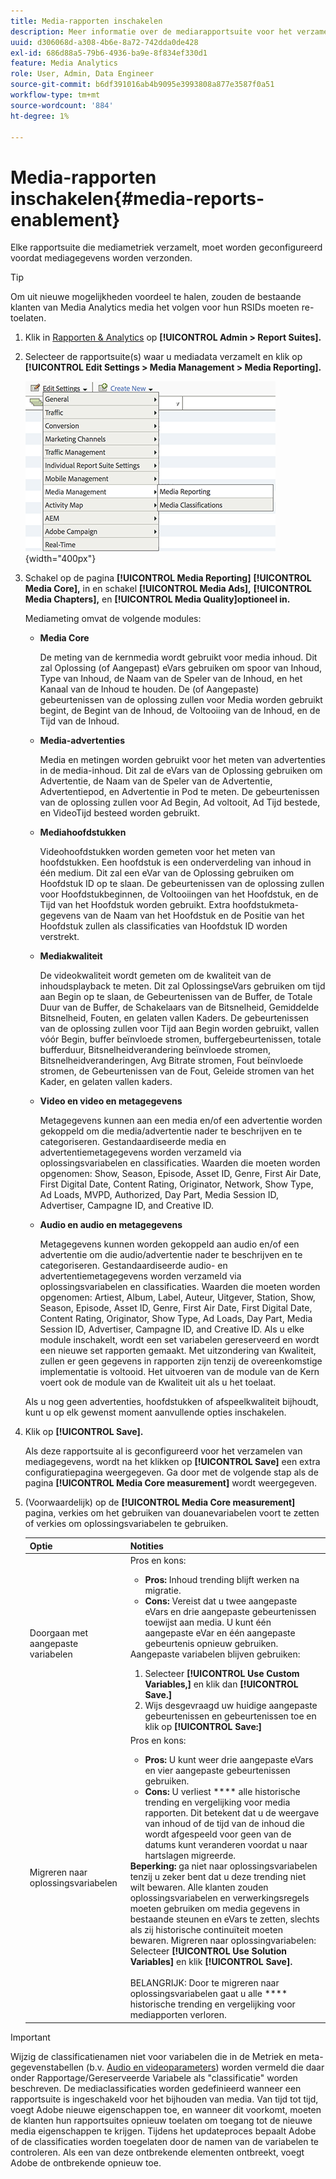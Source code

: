 ```yaml
---
title: Media-rapporten inschakelen
description: Meer informatie over de mediarapportsuite voor het verzamelen van mediummetriek.  Voer de volgende stappen uit om mediapporten te configureren voordat mediagegevens worden verzonden.
uuid: d306068d-a308-4b6e-8a72-742dda0de428
exl-id: 686d88a5-79b6-4936-ba9e-8f834ef330d1
feature: Media Analytics
role: User, Admin, Data Engineer
source-git-commit: b6df391016ab4b9095e3993808a877e3587f0a51
workflow-type: tm+mt
source-wordcount: '884'
ht-degree: 1%

---
```


# Media-rapporten inschakelen{#media-reports-enablement}

Elke rapportsuite die mediametriek verzamelt, moet worden geconfigureerd voordat mediagegevens worden verzonden.

>[!TIP]
>
>Om uit nieuwe mogelijkheden voordeel te halen, zouden de bestaande klanten van Media Analytics media het volgen voor hun RSIDs moeten re-toelaten.

1. Klik in [Rapporten &amp; Analytics](https://my.omniture.com/login/) op **[!UICONTROL Admin > Report Suites].**
1. Selecteer de rapportsuite(s) waar u mediadata verzamelt en klik op **[!UICONTROL Edit Settings > Media Management > Media Reporting].**

   ![](assets/media-reporting.png){width=&quot;400px&quot;}

1. Schakel op de pagina **[!UICONTROL Media Reporting]** **[!UICONTROL Media Core],** in en schakel **[!UICONTROL Media Ads],** **[!UICONTROL Media Chapters],** en **[!UICONTROL Media Quality]optioneel in.**

   Mediameting omvat de volgende modules:

   * **Media Core**

      De meting van de kernmedia wordt gebruikt voor media inhoud. Dit zal Oplossing (of Aangepast) eVars gebruiken om spoor van Inhoud, Type van Inhoud, de Naam van de Speler van de Inhoud, en het Kanaal van de Inhoud te houden. De (of Aangepaste) gebeurtenissen van de oplossing zullen voor Media worden gebruikt begint, de Begint van de Inhoud, de Voltooiing van de Inhoud, en de Tijd van de Inhoud.

   * **Media-advertenties**

      Media en metingen worden gebruikt voor het meten van advertenties in de media-inhoud. Dit zal de eVars van de Oplossing gebruiken om Advertentie, de Naam van de Speler van de Advertentie, Advertentiepod, en Advertentie in Pod te meten. De gebeurtenissen van de oplossing zullen voor Ad Begin, Ad voltooit, Ad Tijd bestede, en VideoTijd besteed worden gebruikt.

   * **Mediahoofdstukken**

      Videohoofdstukken worden gemeten voor het meten van hoofdstukken. Een hoofdstuk is een onderverdeling van inhoud in één medium. Dit zal een eVar van de Oplossing gebruiken om Hoofdstuk ID op te slaan. De gebeurtenissen van de oplossing zullen voor Hoofdstukbeginnen, de Voltooiingen van het Hoofdstuk, en de Tijd van het Hoofdstuk worden gebruikt. Extra hoofdstukmeta-gegevens van de Naam van het Hoofdstuk en de Positie van het Hoofdstuk zullen als classificaties van Hoofdstuk ID worden verstrekt.

   * **Mediakwaliteit**

      De videokwaliteit wordt gemeten om de kwaliteit van de inhoudsplayback te meten. Dit zal OplossingseVars gebruiken om tijd aan Begin op te slaan, de Gebeurtenissen van de Buffer, de Totale Duur van de Buffer, de Schakelaars van de Bitsnelheid, Gemiddelde Bitsnelheid, Fouten, en gelaten vallen Kaders. De gebeurtenissen van de oplossing zullen voor Tijd aan Begin worden gebruikt, vallen vóór Begin, buffer beïnvloede stromen, buffergebeurtenissen, totale bufferduur, Bitsnelheidverandering beïnvloede stromen, Bitsnelheidveranderingen, Avg Bitrate stromen, Fout beïnvloede stromen, de Gebeurtenissen van de Fout, Geleide stromen van het Kader, en gelaten vallen kaders.

   * **Video en video en metagegevens**

      Metagegevens kunnen aan een media en/of een advertentie worden gekoppeld om die media/advertentie nader te beschrijven en te categoriseren. Gestandaardiseerde media en advertentiemetagegevens worden verzameld via oplossingsvariabelen en classificaties. Waarden die moeten worden opgenomen: Show, Season, Episode, Asset ID, Genre, First Air Date, First Digital Date, Content Rating, Originator, Network, Show Type, Ad Loads, MVPD, Authorized, Day Part, Media Session ID, Advertiser, Campagne ID, and Creative ID.

   * **Audio en audio en metagegevens**

      Metagegevens kunnen worden gekoppeld aan audio en/of een advertentie om die audio/advertentie nader te beschrijven en te categoriseren. Gestandaardiseerde audio- en advertentiemetagegevens worden verzameld via oplossingsvariabelen en classificaties. Waarden die moeten worden opgenomen: Artiest, Album, Label, Auteur, Uitgever, Station, Show, Season, Episode, Asset ID, Genre, First Air Date, First Digital Date, Content Rating, Originator, Show Type, Ad Loads, Day Part, Media Session ID, Advertiser, Campagne ID, and Creative ID.
   Als u elke module inschakelt, wordt een set variabelen gereserveerd en wordt een nieuwe set rapporten gemaakt. Met uitzondering van Kwaliteit, zullen er geen gegevens in rapporten zijn tenzij de overeenkomstige implementatie is voltooid. Het uitvoeren van de module van de Kern voert ook de module van de Kwaliteit uit als u het toelaat.

   Als u nog geen advertenties, hoofdstukken of afspeelkwaliteit bijhoudt, kunt u op elk gewenst moment aanvullende opties inschakelen.

1. Klik op **[!UICONTROL Save].**

   Als deze rapportsuite al is geconfigureerd voor het verzamelen van mediagegevens, wordt na het klikken op **[!UICONTROL Save]** een extra configuratiepagina weergegeven. Ga door met de volgende stap als de pagina **[!UICONTROL Media Core measurement]** wordt weergegeven.

1. (Voorwaardelijk) op de **[!UICONTROL Media Core measurement]** pagina, verkies om het gebruiken van douanevariabelen voort te zetten of verkies om oplossingsvariabelen te gebruiken.

   | Optie | Notities |
   | --- | --- |
   | Doorgaan met aangepaste variabelen | Pros en kons:<ul> <li> **Pros:** Inhoud trending blijft werken na migratie. </li> <li> **Cons:** Vereist dat u twee aangepaste eVars en drie aangepaste gebeurtenissen toewijst aan media. U kunt één aangepaste eVar en één aangepaste gebeurtenis opnieuw gebruiken. </li> </ul> Aangepaste variabelen blijven gebruiken: <ol> <li>Selecteer **[!UICONTROL Use Custom Variables,]** en klik dan **[!UICONTROL Save.]** </li> <li>Wijs desgevraagd uw huidige aangepaste gebeurtenissen en gebeurtenissen toe en klik op **[!UICONTROL Save:]** </li> </ol> |
   | Migreren naar oplossingsvariabelen | Pros en kons:<ul> <li> **Pros:** U kunt weer drie aangepaste eVars en vier aangepaste gebeurtenissen gebruiken. </li> <li> **Cons:** U verliest  **** alle historische trending en vergelijking voor media rapporten. Dit betekent dat u de weergave van inhoud of de tijd van de inhoud die wordt afgespeeld voor geen van de datums kunt veranderen voordat u naar hartslagen migreerde. </li> </ul> **Beperking:**  ga niet naar oplossingsvariabelen tenzij u zeker bent dat u deze trending niet wilt bewaren. Alle klanten zouden oplossingsvariabelen en verwerkingsregels moeten gebruiken om media gegevens in bestaande steunen en eVars te zetten, slechts als zij historische continuïteit moeten bewaren. Migreren naar oplossingvariabelen: Selecteer **[!UICONTROL Use Solution Variables]** en klik **[!UICONTROL Save].** <br><br> BELANGRIJK: Door te migreren naar oplossingsvariabelen gaat u alle  **** historische trending en vergelijking voor mediapporten verloren. |

>[!IMPORTANT]
>
>Wijzig de classificatienamen niet voor variabelen die in de Metriek en meta-gegevenstabellen (b.v. [Audio en videoparameters](/help/metrics-and-metadata/audio-video-parameters.md)) worden vermeld die daar onder Rapportage/Gereserveerde Variabele als &quot;classificatie&quot; worden beschreven. De mediaclassificaties worden gedefinieerd wanneer een rapportsuite is ingeschakeld voor het bijhouden van media. Van tijd tot tijd, voegt Adobe nieuwe eigenschappen toe, en wanneer dit voorkomt, moeten de klanten hun rapportsuites opnieuw toelaten om toegang tot de nieuwe media eigenschappen te krijgen. Tijdens het updateproces bepaalt Adobe of de classificaties worden toegelaten door de namen van de variabelen te controleren. Als een van deze ontbrekende elementen ontbreekt, voegt Adobe de ontbrekende opnieuw toe.
